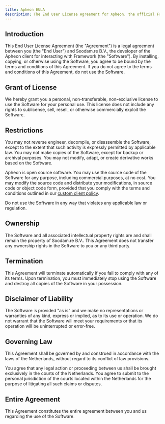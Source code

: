 ```yaml
---
title: Apheon EULA
description: The End User License Agreement for Apheon, the official Framework client.
---
```


## Introduction
This End User License Agreement (the "Agreement") is a legal agreement between you (the "End User") and Soodam.re B.V., the developer of the Apheon client for interacting with Framework (the "Software"). By installing, copying, or otherwise using the Software, you agree to be bound by the terms and conditions of this Agreement. If you do not agree to the terms and conditions of this Agreement, do not use the Software.

## Grant of License
We hereby grant you a personal, non-transferable, non-exclusive license to use the Software for your personal use. This license does not include any rights to sublicense, sell, resell, or otherwise commercially exploit the Software.

## Restrictions
You may not reverse engineer, decompile, or disassemble the Software, except to the extent that such activity is expressly permitted by applicable law. You may not make copies of the Software, except for backup or archival purposes. You may not modify, adapt, or create derivative works based on the Software.

Apheon is open source software. You may use the source code of the Software for any purpose, including commercial purposes, at no cost. You may modify the source code and distribute your modifications, in source code or object code form, provided that you comply with the terms and conditions outlined in our [custom client policy](/client/custom-client-policy).

Do not use the Software in any way that violates any applicable law or regulation.

## Ownership
The Software and all associated intellectual property rights are and shall remain the property of Soodam.re B.V.. This Agreement does not transfer any ownership rights in the Software to you or any third party.

## Termination
This Agreement will terminate automatically if you fail to comply with any of its terms. Upon termination, you must immediately stop using the Software and destroy all copies of the Software in your possession.

## Disclaimer of Liability
The Software is provided "as is" and we make no representations or warranties of any kind, express or implied, as to its use or operation. We do not warrant that the Software will meet your requirements or that its operation will be uninterrupted or error-free.

## Governing Law
This Agreement shall be governed by and construed in accordance with the laws of the Netherlands, without regard to its conflict of law provisions.

You agree that any legal action or proceeding between us shall be brought exclusively in the courts of the Netherlands. You agree to submit to the personal jurisdiction of the courts located within the Netherlands for the purpose of litigating all such claims or disputes.

## Entire Agreement
This Agreement constitutes the entire agreement between you and us regarding the use of the Software.